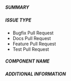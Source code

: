 ##### SUMMARY
<!--- Describe the change below, including rationale and design decisions -->

<!--- HINT: Include "Fixes #nnn" if you are fixing an existing issue -->

##### ISSUE TYPE
<!--- Pick one below and delete the rest -->
- Bugfix Pull Request
- Docs Pull Request
- Feature Pull Request
- Test Pull Request

##### COMPONENT NAME
<!--- Write the short name of the module, plugin, task or feature below -->

##### ADDITIONAL INFORMATION
<!--- Include additional information to help people understand the change here -->
<!--- A step-by-step reproduction of the problem is helpful if there is no related issue -->

<!--- Paste verbatim command output below, e.g. before and after your change -->
```paste below

```
